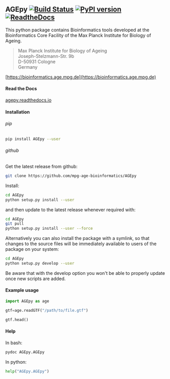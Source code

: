 ## AGEpy [![Build Status](https://travis-ci.org/mpg-age-bioinformatics/AGEpy.svg?branch=master)](https://travis-ci.org/mpg-age-bioinformatics/AGEpy) [![PyPI version](https://badge.fury.io/py/AGEpy.svg)](https://badge.fury.io/py/AGEpy) [![ReadtheDocs](https://readthedocs.org/projects/agepy/badge/?version=latest)](http://agepy.readthedocs.io)

This python package contains Bioinformatics tools developed at the
Bioinformatics Core Facility of the Max Planck Institute for Biology of Ageing.

> Max Planck Institute for Biology of Ageing  
> Joseph-Stelzmann-Str. 9b  
> D-50931 Cologne  
> Germany

[https://bioinformatics.age.mpg.de](https://bioinformatics.age.mpg.de)

#### Read the Docs

[agepy.readthedocs.io](http://agepy.readthedocs.io)

#### Installation

###### pip

```bash
pip install AGEpy --user
```

###### github

Get the latest release from github:

```bash
git clone https://github.com/mpg-age-bioinformatics/AGEpy
```

Install:

```bash
cd AGEpy
python setup.py install --user
```

and then update to the latest release whenever required with:

```bash
cd AGEpy
git pull
python setup.py install --user --force

```

Alternatively you can also install the package with a symlink, so that changes
to the source files will be immediately available to users of the package on
your system:

```bash
cd AGEpy
python setup.py develop --user
```

Be aware that with the develop option you won't be able to properly update once new scripts are added.

#### Example usage

```python
import AGEpy as age

gtf=age.readGTF("/path/to/file.gtf")

gtf.head()
```

#### Help

In bash:

```bash
pydoc AGEpy.AGEpy
```

In python:

```python
help("AGEpy.AGEpy")
```
